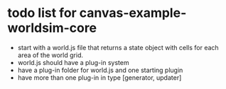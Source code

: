 # todo list for canvas-example-worldsim-core

* start with a world.js file that returns a state object with cells for each area of the world grid.
* world.js should have a plug-in system
* have a plug-in folder for world.js and one starting plugin
* have more than one plug-in in type [generator, updater]
